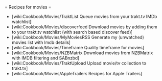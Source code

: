 = Recipes for movies =

* [wiki:Cookbook/Movies/TraktList Queue movies from your trakt.tv IMDb watchlist]
* [wiki:Cookbook/Movies/discoverfeed Download movies by adding them to your trakt.tv watchlist (with search based discover feed)]
* [wiki:Cookbook/Movies/MyMoviesRSS Generate my (unwatched) movies list with Imdb details]
* [wiki:Cookbook/Movies/Timeframe Quality timeframe for movies]
* [wiki:Cookbook/Movies/NZBMatrix Download movies from NZBMatrix with IMDB filtering and SABnzbd]
* [wiki:Cookbook/Movies/TraktUpload Upload movie/tv collection to trakt.tv]
* [wiki:Cookbook/Movies/AppleTrailers Recipes for Apple Trailers]
